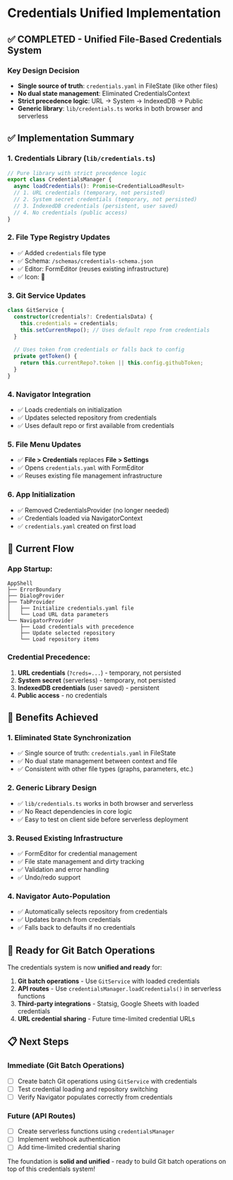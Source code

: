 # Credentials Unified Implementation

## ✅ **COMPLETED - Unified File-Based Credentials System**

### **Key Design Decision**
- **Single source of truth**: `credentials.yaml` in FileState (like other files)
- **No dual state management**: Eliminated CredentialsContext
- **Strict precedence logic**: URL → System → IndexedDB → Public
- **Generic library**: `lib/credentials.ts` works in both browser and serverless

## **✅ Implementation Summary**

### 1. **Credentials Library (`lib/credentials.ts`)**
```typescript
// Pure library with strict precedence logic
export class CredentialsManager {
  async loadCredentials(): Promise<CredentialLoadResult>
  // 1. URL credentials (temporary, not persisted)
  // 2. System secret credentials (temporary, not persisted)  
  // 3. IndexedDB credentials (persistent, user saved)
  // 4. No credentials (public access)
}
```

### 2. **File Type Registry Updates**
- ✅ Added `credentials` file type
- ✅ Schema: `/schemas/credentials-schema.json`
- ✅ Editor: FormEditor (reuses existing infrastructure)
- ✅ Icon: 🔐

### 3. **Git Service Updates**
```typescript
class GitService {
  constructor(credentials?: CredentialsData) {
    this.credentials = credentials;
    this.setCurrentRepo(); // Uses default repo from credentials
  }
  
  // Uses token from credentials or falls back to config
  private getToken() {
    return this.currentRepo?.token || this.config.githubToken;
  }
}
```

### 4. **Navigator Integration**
- ✅ Loads credentials on initialization
- ✅ Updates selected repository from credentials
- ✅ Uses default repo or first available from credentials

### 5. **File Menu Updates**
- ✅ **File > Credentials** replaces **File > Settings**
- ✅ Opens `credentials.yaml` with FormEditor
- ✅ Reuses existing file management infrastructure

### 6. **App Initialization**
- ✅ Removed CredentialsProvider (no longer needed)
- ✅ Credentials loaded via NavigatorContext
- ✅ `credentials.yaml` created on first load

## **🔄 Current Flow**

### **App Startup:**
```
AppShell
├── ErrorBoundary
├── DialogProvider
├── TabProvider
│   ├── Initialize credentials.yaml file
│   └── Load URL data parameters
└── NavigatorProvider
    ├── Load credentials with precedence
    ├── Update selected repository
    └── Load repository items
```

### **Credential Precedence:**
1. **URL credentials** (`?creds=...`) - temporary, not persisted
2. **System secret** (serverless) - temporary, not persisted
3. **IndexedDB credentials** (user saved) - persistent
4. **Public access** - no credentials

## **🎯 Benefits Achieved**

### **1. Eliminated State Synchronization**
- ✅ Single source of truth: `credentials.yaml` in FileState
- ✅ No dual state management between context and file
- ✅ Consistent with other file types (graphs, parameters, etc.)

### **2. Generic Library Design**
- ✅ `lib/credentials.ts` works in both browser and serverless
- ✅ No React dependencies in core logic
- ✅ Easy to test on client side before serverless deployment

### **3. Reused Existing Infrastructure**
- ✅ FormEditor for credential management
- ✅ File state management and dirty tracking
- ✅ Validation and error handling
- ✅ Undo/redo support

### **4. Navigator Auto-Population**
- ✅ Automatically selects repository from credentials
- ✅ Updates branch from credentials
- ✅ Falls back to defaults if no credentials

## **🚀 Ready for Git Batch Operations**

The credentials system is now **unified and ready** for:

1. **Git batch operations** - Use `GitService` with loaded credentials
2. **API routes** - Use `credentialsManager.loadCredentials()` in serverless functions
3. **Third-party integrations** - Statsig, Google Sheets with loaded credentials
4. **URL credential sharing** - Future time-limited credential URLs

## **📋 Next Steps**

### **Immediate (Git Batch Operations)**
- [ ] Create batch Git operations using `GitService` with credentials
- [ ] Test credential loading and repository switching
- [ ] Verify Navigator populates correctly from credentials

### **Future (API Routes)**
- [ ] Create serverless functions using `credentialsManager`
- [ ] Implement webhook authentication
- [ ] Add time-limited credential sharing

The foundation is **solid and unified** - ready to build Git batch operations on top of this credentials system!
